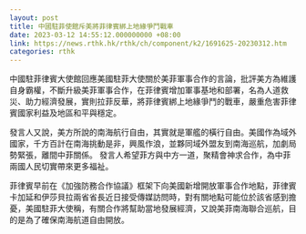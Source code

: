 ```yaml
---
layout: post
title: 中國駐菲使館斥美將菲律賓綁上地緣爭鬥戰車
date: 2023-03-12 14:55:12.000000000 +08:00
link: https://news.rthk.hk/rthk/ch/component/k2/1691625-20230312.htm
categories: rthk
---
```


中國駐菲律賓大使館回應美國駐菲大使關於美菲軍事合作的言論，批評美方為維護自身霸權，不斷升級美菲軍事合作，在菲律賓增加軍事基地和部署，名為人道救災、助力經濟發展，實則拉菲反華，將菲律賓綁上地緣爭鬥的戰車，嚴重危害菲律賓國家利益及地區和平與穩定。

發言人又說，美方所說的南海航行自由，其實就是軍艦的橫行自由。美國作為域外國家，千方百計在南海挑動是非，興風作浪，並夥同域外盟友到南海巡航，加劇局勢緊張，離間中菲關係。 發言人希望菲方與中方一道，聚精會神求合作，為中菲兩國人民切實帶來更多福祉。

菲律賓早前在《加強防務合作協議》框架下向美國新增開放軍事合作地點，菲律賓卡加延和伊莎貝拉兩省省長近日接受傳媒訪問時，對有關地點可能位於該省感到擔憂，美國駐菲大使稱，有關合作將幫助當地發展經濟，又說美菲南海聯合巡航，目的是為了確保南海航道自由開放。
